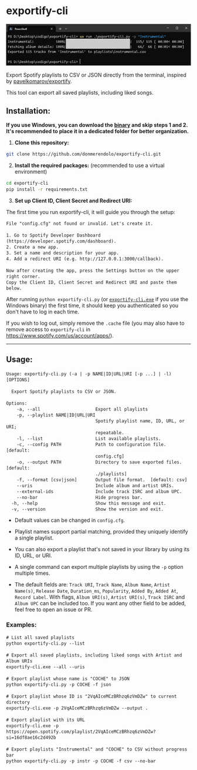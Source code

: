 # exportify-cli
![exportify-cli](image.png)

Export Spotify playlists to CSV or JSON directly from the terminal, inspired by [pavelkomarov/exportify](https://github.com/pavelkomarov/exportify).

This tool can export all saved playlists, including liked songs.

## Installation:
**If you use Windows, you can download the [binary](https://github.com/donmerendolo/exportify-cli/releases/latest/download/exportify-cli.exe) and skip steps 1 and 2. It's recommended to place it in a dedicated folder for better organization.**
1. **Clone this repository:**
```bash
git clone https://github.com/donmerendolo/exportify-cli.git
```

2. **Install the required packages:**
(recommended to use a virtual environment)
```bash
cd exportify-cli
pip install -r requirements.txt
```

3. **Set up Client ID, Client Secret and Redirect URI:**

The first time you run exportify-cli, it will guide you through the setup:
```
File "config.cfg" not found or invalid. Let's create it.

1. Go to Spotify Developer Dashboard (https://developer.spotify.com/dashboard).
2. Create a new app.
3. Set a name and description for your app.
4. Add a redirect URI (e.g. http://127.0.0.1:3000/callback).

Now after creating the app, press the Settings button on the upper right corner.
Copy the Client ID, Client Secret and Redirect URI and paste them below.
```

After running `python exportify-cli.py` (or [`exportify-cli.exe`](https://github.com/donmerendolo/exportify-cli/releases/latest/download/exportify-cli.exe) if you use the Windows binary) the first time, it should keep you authenticated so you don't have to log in each time.

If you wish to log out, simply remove the `.cache` file (you may also have to remove access to `exportify-cli` in https://www.spotify.com/us/account/apps/).

---

## Usage:
```
Usage: exportify-cli.py (-a | -p NAME|ID|URL|URI [-p ...] | -l) [OPTIONS]

  Export Spotify playlists to CSV or JSON.

Options:
    -a, --all                     Export all playlists
    -p, --playlist NAME|ID|URL|URI
                                  Spotify playlist name, ID, URL, or URI;
                                  repeatable.
    -l, --list                    List available playlists.
    -c, --config PATH             Path to configuration file.  [default:
                                  config.cfg]
    -o, --output PATH             Directory to save exported files.  [default:
                                  ./playlists]
    -f, --format [csv|json]       Output file format.  [default: csv]
    --uris                        Include album and artist URIs.
    --external-ids                Include track ISRC and album UPC.
    --no-bar                      Hide progress bar.
  -h, --help                      Show this message and exit.
  -v, --version                   Show the version and exit.
```

- Default values can be changed in `config.cfg`.

- Playlist names support partial matching, provided they uniquely identify a single playlist.

- You can also export a playlist that's not saved in your library by using its ID, URL, or URI.

- A single command can export multiple playlists by using the `-p` option multiple times.

- The default fields are: `Track URI`, `Track Name`, `Album Name`, `Artist Name(s)`, `Release Date`, `Duration_ms`, `Popularity`, `Added By`, `Added At`, `Record Label`. With flags, `Album URI(s)`, `Artist URI(s)`, `Track ISRC` and `Album UPC` can be included too. If you want any other field to be added, feel free to open an issue or PR.

### Examples:
```
# List all saved playlists
python exportify-cli.py --list

# Export all saved playlists, including liked songs with Artist and Album URIs
exportify-cli.exe --all --uris

# Export playlist whose name is "COCHE" to JSON
python exportify-cli.py -p COCHE -f json

# Export playlist whose ID is "2VqAIceMCzBRhzq6zVmDZw" to current directory
exportify-cli.exe -p 2VqAIceMCzBRhzq6zVmDZw --output .

# Export playlist with its URL
exportify-cli.exe -p https://open.spotify.com/playlist/2VqAIceMCzBRhzq6zVmDZw?si=16df8ae16c2d492b

# Export playlists "Instrumental" and "COCHE" to CSV without progress bar
python exportify-cli.py -p instr -p COCHE -f csv --no-bar
```
